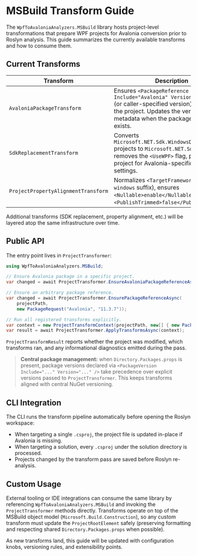 # MSBuild Transform Guide

The `WpfToAvaloniaAnalyzers.MSBuild` library hosts project-level transformations that prepare WPF projects for Avalonia conversion prior to Roslyn analysis. This guide summarizes the currently available transforms and how to consume them.

## Current Transforms

| Transform | Description |
| --- | --- |
| `AvaloniaPackageTransform` | Ensures `<PackageReference Include="Avalonia" Version="11.3.7" />` (or caller-specified version) is present in the project. Updates the version metadata when the package already exists. |
| `SdkReplacementTransform` | Converts `Microsoft.NET.Sdk.WindowsDesktop` projects to `Microsoft.NET.Sdk` and removes the `<UseWPF>` flag, preparing the project for Avalonia-specific build settings. |
| `ProjectPropertyAlignmentTransform` | Normalizes `<TargetFramework>` (drops `-windows` suffix), ensures `<Nullable>enable</Nullable>`, and sets `<PublishTrimmed>false</PublishTrimmed>`. |

Additional transforms (SDK replacement, property alignment, etc.) will be layered atop the same infrastructure over time.

## Public API

The entry point lives in `ProjectTransformer`:

```csharp
using WpfToAvaloniaAnalyzers.MSBuild;

// Ensure Avalonia package in a specific project.
var changed = await ProjectTransformer.EnsureAvaloniaPackageReferenceAsync(projectPath);

// Ensure an arbitrary package reference.
var changed = await ProjectTransformer.EnsurePackageReferenceAsync(
    projectPath,
    new PackageRequest("Avalonia", "11.3.7"));

// Run all registered transforms explicitly.
var context = new ProjectTransformContext(projectPath, new[] { new PackageRequest("Avalonia", "11.3.7") });
var result = await ProjectTransformer.ApplyTransformsAsync(context);
```

`ProjectTransformResult` reports whether the project was modified, which transforms ran, and any informational diagnostics emitted during the pass.

> **Central package management:** when `Directory.Packages.props` is present, package versions declared via `<PackageVersion Include="..." Version="..." />` take precedence over explicit versions passed to `ProjectTransformer`. This keeps transforms aligned with central NuGet versioning.

## CLI Integration

The CLI runs the transform pipeline automatically before opening the Roslyn workspace:

- When targeting a single `.csproj`, the project file is updated in-place if Avalonia is missing.
- When targeting a solution, every `.csproj` under the solution directory is processed.
- Projects changed by the transform pass are saved before Roslyn re-analysis.

## Custom Usage

External tooling or IDE integrations can consume the same library by referencing `WpfToAvaloniaAnalyzers.MSBuild` and invoking the `ProjectTransformer` methods directly. Transforms operate on top of the MSBuild object model (`Microsoft.Build.Construction`), so any custom transform must update the `ProjectRootElement` safely (preserving formatting and respecting shared `Directory.Packages.props` when possible).

As new transforms land, this guide will be updated with configuration knobs, versioning rules, and extensibility points.
